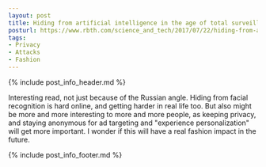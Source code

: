 ```yaml
---
layout: post
title: Hiding from artificial intelligence in the age of total surveillance
posturl: https://www.rbth.com/science_and_tech/2017/07/22/hiding-from-artificial-intelligence-in-the-age-of-total-surveillance_808692
tags:
- Privacy
- Attacks
- Fashion
---
```


{% include post_info_header.md %}

Interesting read, not just because of the Russian angle. Hiding from facial recognition is hard online, and getting harder in real life too. But also might be more and more interesting to more and more people, as keeping privacy, and staying anonymous for ad targeting and "experience personalization" will get more important. I wonder if this will have a real fashion impact in the future.

<!--more-->{% include post_info_footer.md %}
